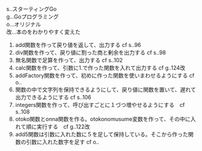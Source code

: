 s..スターティングGo  
g...Goプログラミング  
o...オリジナル  
改...本のをわかりやすく変えた  

 1. add関数を作って戻り値を返して、出力する  cf s..96
 2. div関数を作って、戻り値に割った商と剰余を出力する cf s..98
 3. 無名関数で足算を作って、出力する  cf s..102
 4. calc関数を作って、引数に1.で作った関数を入れて出力する  cf g..124改
 5. addFactory関数を作って、初めに作った関数を使いまわせるようにする  cf o.. 
 6. 関数の中で文字列を保持できるようにして、戻り値に関数を置いて、遅れて出力できるようにする   cf s..106
 7. integers関数を作って、呼び出すごとに１づつ増やせるようにする　cf s..108
 8. otoko関数とonna関数を作る。otokonomusume変数を作って、その中に入れて順に実行する　cf g..122改
 9. add5関数は引数に入れた数に５を足して保持している。そこから作った関数の引数に入れた数字を足す  cf o..

